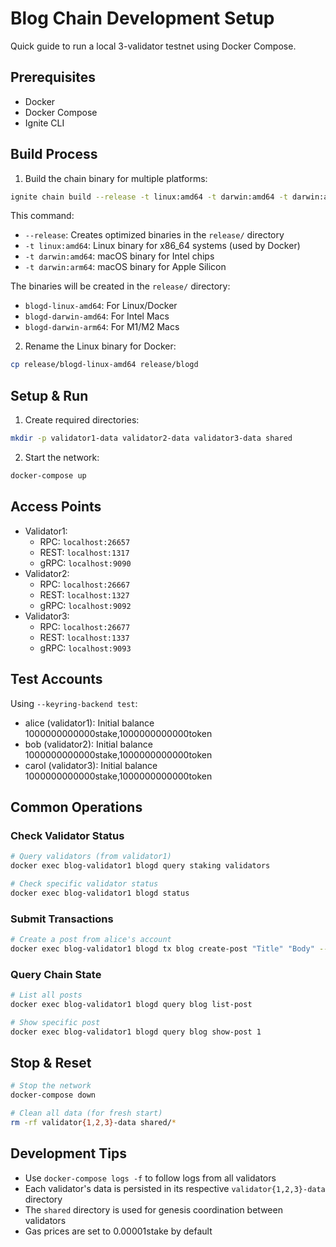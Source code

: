 # Blog Chain Development Setup

Quick guide to run a local 3-validator testnet using Docker Compose.

## Prerequisites
- Docker
- Docker Compose
- Ignite CLI

## Build Process

1. Build the chain binary for multiple platforms:
```bash
ignite chain build --release -t linux:amd64 -t darwin:amd64 -t darwin:arm64
```
This command:
- `--release`: Creates optimized binaries in the `release/` directory
- `-t linux:amd64`: Linux binary for x86_64 systems (used by Docker)
- `-t darwin:amd64`: macOS binary for Intel chips
- `-t darwin:arm64`: macOS binary for Apple Silicon

The binaries will be created in the `release/` directory:
- `blogd-linux-amd64`: For Linux/Docker
- `blogd-darwin-amd64`: For Intel Macs
- `blogd-darwin-arm64`: For M1/M2 Macs

2. Rename the Linux binary for Docker:
```bash
cp release/blogd-linux-amd64 release/blogd
```

## Setup & Run

1. Create required directories:
```bash
mkdir -p validator1-data validator2-data validator3-data shared
```

2. Start the network:
```bash
docker-compose up
```

## Access Points

- Validator1: 
  - RPC: `localhost:26657`
  - REST: `localhost:1317`
  - gRPC: `localhost:9090`
- Validator2:
  - RPC: `localhost:26667`
  - REST: `localhost:1327`
  - gRPC: `localhost:9092`
- Validator3:
  - RPC: `localhost:26677`
  - REST: `localhost:1337`
  - gRPC: `localhost:9093`

## Test Accounts
Using `--keyring-backend test`:
- alice (validator1): Initial balance 1000000000000stake,1000000000000token
- bob (validator2): Initial balance 1000000000000stake,1000000000000token
- carol (validator3): Initial balance 1000000000000stake,1000000000000token

## Common Operations

### Check Validator Status
```bash
# Query validators (from validator1)
docker exec blog-validator1 blogd query staking validators

# Check specific validator status
docker exec blog-validator1 blogd status
```

### Submit Transactions
```bash
# Create a post from alice's account
docker exec blog-validator1 blogd tx blog create-post "Title" "Body" --from alice --chain-id blog-testnet --keyring-backend test -y
```

### Query Chain State
```bash
# List all posts
docker exec blog-validator1 blogd query blog list-post

# Show specific post
docker exec blog-validator1 blogd query blog show-post 1
```

## Stop & Reset
```bash
# Stop the network
docker-compose down

# Clean all data (for fresh start)
rm -rf validator{1,2,3}-data shared/*
```

## Development Tips
- Use `docker-compose logs -f` to follow logs from all validators
- Each validator's data is persisted in its respective `validator{1,2,3}-data` directory
- The `shared` directory is used for genesis coordination between validators
- Gas prices are set to 0.00001stake by default